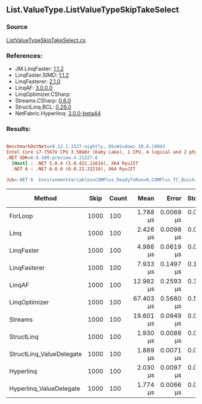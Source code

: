 ﻿## List.ValueType.ListValueTypeSkipTakeSelect

### Source
[ListValueTypeSkipTakeSelect.cs](../LinqBenchmarks/List/ValueType/ListValueTypeSkipTakeSelect.cs)

### References:
- JM.LinqFaster: [1.1.2](https://www.nuget.org/packages/JM.LinqFaster/1.1.2)
- LinqFaster.SIMD: [1.1.2](https://www.nuget.org/packages/LinqFaster.SIMD/1.0.3)
- LinqFasterer: [2.1.0](https://www.nuget.org/packages/LinqFasterer/2.1.0)
- LinqAF: [3.0.0.0](https://www.nuget.org/packages/LinqAF/3.0.0.0)
- LinqOptimizer.CSharp: [](https://www.nuget.org/packages/LinqOptimizer.CSharp/)
- Streams.CSharp: [0.6.0](https://www.nuget.org/packages/Streams.CSharp/0.6.0)
- StructLinq.BCL: [0.26.0](https://www.nuget.org/packages/StructLinq/0.26.0)
- NetFabric.Hyperlinq: [3.0.0-beta44](https://www.nuget.org/packages/NetFabric.Hyperlinq/3.0.0-beta44)

### Results:
``` ini

BenchmarkDotNet=v0.12.1.1527-nightly, OS=Windows 10.0.19043
Intel Core i7-7567U CPU 3.50GHz (Kaby Lake), 1 CPU, 4 logical and 2 physical cores
.NET SDK=6.0.100-preview.4.21227.6
  [Host] : .NET 5.0.4 (5.0.421.11614), X64 RyuJIT
  .NET 6 : .NET 6.0.0 (6.0.21.22210), X64 RyuJIT

Job=.NET 6  EnvironmentVariables=COMPlus_ReadyToRun=0,COMPlus_TC_QuickJitForLoops=1,COMPlus_TieredPGO=1  Runtime=.NET 6.0  

```
|                   Method | Skip | Count |      Mean |     Error |    StdDev | Ratio | RatioSD |   Gen 0 |  Gen 1 | Gen 2 | Allocated |
|------------------------- |----- |------ |----------:|----------:|----------:|------:|--------:|--------:|-------:|------:|----------:|
|                  ForLoop | 1000 |   100 |  1.788 μs | 0.0069 μs | 0.0058 μs |  1.00 |    0.00 |       - |      - |     - |         - |
|                     Linq | 1000 |   100 |  2.426 μs | 0.0098 μs | 0.0092 μs |  1.36 |    0.01 |  0.1526 |      - |     - |     320 B |
|               LinqFaster | 1000 |   100 |  4.986 μs | 0.0619 μs | 0.0579 μs |  2.79 |    0.04 |  9.2545 |      - |     - |  19,368 B |
|             LinqFasterer | 1000 |   100 |  7.933 μs | 0.1497 μs | 0.1470 μs |  4.43 |    0.09 | 38.4521 |      - |     - |  83,304 B |
|                   LinqAF | 1000 |   100 | 12.982 μs | 0.2593 μs | 0.3372 μs |  7.28 |    0.18 |       - |      - |     - |         - |
|            LinqOptimizer | 1000 |   100 | 67.403 μs | 0.5680 μs | 0.5313 μs | 37.70 |    0.34 | 76.6602 | 0.4883 |     - | 161,837 B |
|                  Streams | 1000 |   100 | 19.601 μs | 0.0949 μs | 0.0741 μs | 10.96 |    0.05 |  0.5493 |      - |     - |   1,176 B |
|               StructLinq | 1000 |   100 |  1.930 μs | 0.0088 μs | 0.0082 μs |  1.08 |    0.00 |  0.0572 |      - |     - |     120 B |
| StructLinq_ValueDelegate | 1000 |   100 |  1.889 μs | 0.0071 μs | 0.0067 μs |  1.06 |    0.00 |       - |      - |     - |         - |
|                Hyperlinq | 1000 |   100 |  2.030 μs | 0.0097 μs | 0.0091 μs |  1.14 |    0.00 |       - |      - |     - |         - |
|  Hyperlinq_ValueDelegate | 1000 |   100 |  1.774 μs | 0.0066 μs | 0.0059 μs |  0.99 |    0.00 |       - |      - |     - |         - |
